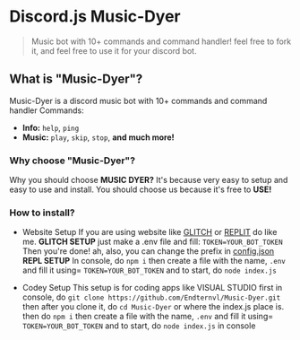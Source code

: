 # Discord.js Music-Dyer
> Music bot with 10+ commands and command handler! feel free to fork it, and feel free to use it for your discord bot.

## What is "Music-Dyer"?
Music-Dyer is a discord music bot with 10+ commands and command handler
Commands:
- **Info:** `help`, `ping`
- **Music:** `play`, `skip`, `stop`, **and much more!**

### Why choose "Music-Dyer"?
Why you should choose **MUSIC DYER?** It's because very easy to setup and easy to use and install. You should choose us because it's free to **USE!**

### How to install?
- Website Setup
If you are using website like [GLITCH](https://glitch.com) or [REPLIT](https://replit.com) do like me.
**GLITCH SETUP**
just make a .env file and fill: `TOKEN=YOUR_BOT_TOKEN`
Then you're done! ah, also, you can change the prefix in [config.json](https://github.com/Endternvl/Music-Dyer/config.json)
**REPL SETUP**
In console, do `npm i`
then create a file with the name, `.env` and fill it using= `TOKEN=YOUR_BOT_TOKEN`
and to start, do `node index.js`

- Codey Setup
This setup is for coding apps like VISUAL STUDIO
first in console, do `git clone https://github.com/Endternvl/Music-Dyer.git`
then after you clone it, do `cd Music-Dyer` or where the index.js place is.
then do `npm i`
then create a file with the name, `.env` and fill it using= `TOKEN=YOUR_BOT_TOKEN`
and to start, do `node index.js` in console
